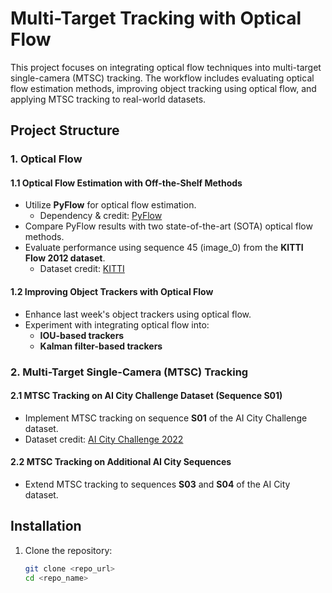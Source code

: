 # Multi-Target Tracking with Optical Flow  

This project focuses on integrating optical flow techniques into multi-target single-camera (MTSC) tracking. The workflow includes evaluating optical flow estimation methods, improving object tracking using optical flow, and applying MTSC tracking to real-world datasets.  

## Project Structure  

### 1. Optical Flow  

#### 1.1 Optical Flow Estimation with Off-the-Shelf Methods  
- Utilize **PyFlow** for optical flow estimation.  
  - Dependency & credit: [PyFlow](https://github.com/pathak22/pyflow)  
- Compare PyFlow results with two state-of-the-art (SOTA) optical flow methods.  
- Evaluate performance using sequence 45 (image_0) from the **KITTI Flow 2012 dataset**.  
  - Dataset credit: [KITTI](http://www.cvlibs.net/datasets/kitti/)  

#### 1.2 Improving Object Trackers with Optical Flow  
- Enhance last week's object trackers using optical flow.  
- Experiment with integrating optical flow into:  
  - **IOU-based trackers**  
  - **Kalman filter-based trackers**  

### 2. Multi-Target Single-Camera (MTSC) Tracking  

#### 2.1 MTSC Tracking on AI City Challenge Dataset (Sequence S01)  
- Implement MTSC tracking on sequence **S01** of the AI City Challenge dataset.  
- Dataset credit: [AI City Challenge 2022](https://www.aicitychallenge.org/2022-data-and-evaluation/)  

#### 2.2 MTSC Tracking on Additional AI City Sequences  
- Extend MTSC tracking to sequences **S03** and **S04** of the AI City dataset.  

## Installation  

1. Clone the repository:  
   ```bash
   git clone <repo_url>
   cd <repo_name>

